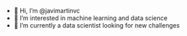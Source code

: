 - 👋 Hi, I’m @javimartinvc
- 👀 I’m interested in machine learning and data science
- 🌱 I’m currently a data scientist looking for new challenges
